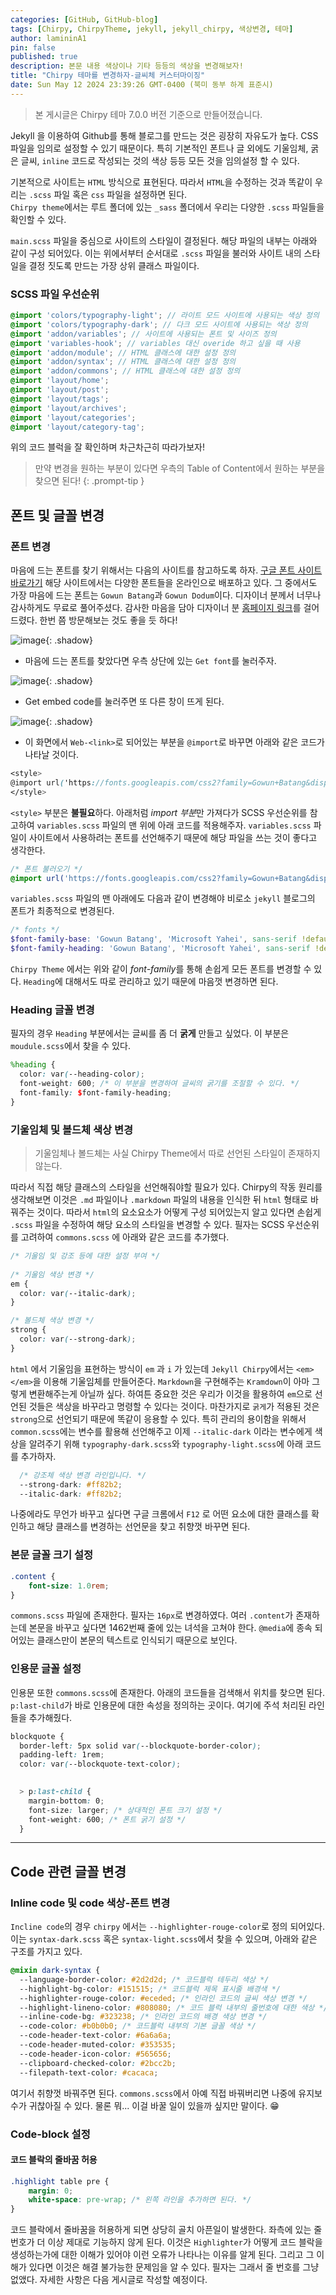 ```yaml
---
categories: [GitHub, GitHub-blog]
tags: [Chirpy, ChirpyTheme, jekyll, jekyll_chirpy, 색상변경, 테마]
author: lamininA1
pin: false
published: true
description: 본문 내용 색상이나 기타 등등의 색상을 변경해보자!
title: "Chirpy 테마를 변경하자-글씨체 커스터마이징"
date: Sun May 12 2024 23:39:26 GMT-0400 (북미 동부 하계 표준시)
---
```


>본 게시글은 Chirpy 테마 7.0.0 버전 기준으로 만들어졌습니다.

Jekyll 을 이용하여 Github를 통해 블로그를 만드는 것은 굉장히 자유도가 높다. CSS 파일을 임의로 설정할 수 있기 때문이다. 특히 기본적인 폰트나 글 외에도 기울임체, 굵은 글씨, `inline` 코드로 작성되는 것의 색상 등등 모든 것을 임의설정 할 수 있다.

기본적으로 사이트는 `HTML` 방식으로 표현된다. 따라서 `HTML`을 수정하는 것과 똑같이 우리는 `.scss` 파일 혹은 `css` 파일을 설정하면 된다.  
`Chirpy theme`에서는 루트 폴더에 있는 `_sass` 폴더에서 우리는 다양한 `.scss` 파일들을 확인할 수 있다.

`main.scss` 파일을 중심으로 사이트의 스타일이 결정된다. 해당 파일의 내부는 아래와 같이 구성 되어있다. 이는 위에서부터 순서대로 `.scss` 파일을 불러와 사이트 내의 스타일을 결정 짓도록 만드는 가장 상위 클래스 파일이다.

### SCSS 파일 우선순위

```scss
@import 'colors/typography-light'; // 라이트 모드 사이트에 사용되는 색상 정의
@import 'colors/typography-dark'; // 다크 모드 사이트에 사용되는 색상 정의
@import 'addon/variables'; // 사이트에 사용되는 폰트 및 사이즈 정의
@import 'variables-hook'; // variables 대신 overide 하고 싶을 때 사용
@import 'addon/module'; // HTML 클래스에 대한 설정 정의
@import 'addon/syntax'; // HTML 클래스에 대한 설정 정의
@import 'addon/commons'; // HTML 클래스에 대한 설정 정의
@import 'layout/home';
@import 'layout/post';
@import 'layout/tags';
@import 'layout/archives';
@import 'layout/categories';
@import 'layout/category-tag';
```

위의 코드 블럭을 잘 확인하며 차근차근히 따라가보자!

> 만약 변경을 원하는 부분이 있다면 우측의 Table of Content에서 원하는 부분을 찾으면 된다!
{: .prompt-tip }



## 폰트 및 글꼴 변경

### 폰트 변경

마음에 드는 폰트를 찾기 위해서는 다음의 사이트를 참고하도록 하자. [구글 폰트 사이트 바로가기](https://fonts.google.com/) 해당 사이트에서는 다양한 폰트들을 온라인으로 배포하고 있다. 그 중에서도 가장 마음에 드는 폰트는 `Gowun Batang`과 `Gowun Dodum`이다. 디자이너 분께서 너무나 감사하게도 무료로 풀어주셨다. 감사한 마음을 담아 디자이너 분 [홈페이지 링크](https://ryufont.com/)를 걸어드렸다. 한번 쯤 방문해보는 것도 좋을 듯 하다!

![image](/assets/img/2024-05-14-Chirpy-테마를-변경하자-글씨체-커스터마이징/Pasted-image-20240514180305.png){: .shadow}

  - 마음에 드는 폰트를 찾았다면 우측 상단에 있는 `Get font`를 눌러주자.

![image](/assets/img/2024-05-14-Chirpy-테마를-변경하자-글씨체-커스터마이징/Pasted-image-20240514180404.png){: .shadow}

- Get embed code를 눌러주면 또 다른 창이 뜨게 된다.

![image](/assets/img/2024-05-14-Chirpy-테마를-변경하자-글씨체-커스터마이징/Pasted-image-20240514180447.png){: .shadow}

- 이 화면에서 `Web-<link>`로 되어있는 부분을 `@import`로 바꾸면 아래와 같은 코드가 나타날 것이다.

```scss
<style>
@import url('https://fonts.googleapis.com/css2?family=Gowun+Batang&display=swap');
</style>
```

 `<style>` 부분은 **불필요**하다. 아래처럼 *import 부분*만 가져다가 SCSS 우선순위를 참고하여 `variables.scss` 파일의 맨 위에 아래 코드를 적용해주자. `variables.scss` 파일이 사이트에서 사용하려는 폰트를 선언해주기 때문에 해당 파일을 쓰는 것이 좋다고 생각한다.

```scss
/* 폰트 불러오기 */
@import url('https://fonts.googleapis.com/css2?family=Gowun+Batang&display=swap');
```

`variables.scss` 파일의 맨 아래에도 다음과 같이 변경해야 비로소 `jekyll` 블로그의 폰트가 최종적으로 변경된다.

```scss
/* fonts */
$font-family-base: 'Gowun Batang', 'Microsoft Yahei', sans-serif !default;
$font-family-heading: 'Gowun Batang', 'Microsoft Yahei', sans-serif !default;
```

`Chirpy Theme` 에서는 위와 같이 *font-family*를 통해 손쉽게 모든 폰트를 변경할 수 있다. `Heading`에 대해서도 따로 관리하고 있기 때문에 마음껏 변경하면 된다.

### Heading 글꼴 변경

필자의 경우 `Heading` 부분에서는 글씨를 좀 더 __굵게__ 만들고 싶었다. 이 부분은 `moudule.scss`에서 찾을 수 있다.

```scss
%heading {
  color: var(--heading-color);
  font-weight: 600; /* 이 부분을 변경하여 글씨의 굵기를 조절할 수 있다. */
  font-family: $font-family-heading;
}
```

### 기울임체 및 볼드체 색상 변경

> 기울임체나 볼드체는 사실 Chirpy Theme에서 따로 선언된 스타일이 존재하지 않는다.

따라서 직접 해당 클래스의 스타일을 선언해줘야할 필요가 있다. Chirpy의 작동 원리를 생각해보면 이것은 `.md` 파일이나 `.markdown` 파일의 내용을 인식한 뒤 `html` 형태로 바꿔주는 것이다. 따라서 `html`의 요소요소가 어떻게 구성 되어있는지 알고 있다면 손쉽게 `.scss` 파일을 수정하여 해당 요소의 스타일을 변경할 수 있다. 필자는 SCSS 우선순위를 고려하여 `commons.scss` 에 아래와 같은 코드를 추가했다.

```scss
/* 기울임 및 강조 등에 대한 설정 부여 */
  
/* 기울임 색상 변경 */
em {
  color: var(--italic-dark);
}

/* 볼드체 색상 변경 */
strong {
  color: var(--strong-dark);
}
```

`html` 에서 기울임을 표현하는 방식이 `em` 과 `i` 가 있는데 `Jekyll Chirpy`에서는 `<em> </em>`을 이용해 기울임체를 만들어준다. `Markdown`을 구현해주는 `Kramdown`이 아마 그렇게 변환해주는게 아닐까 싶다. 하여튼 중요한 것은 우리가 이것을 활용하여 `em`으로 선언된 것들은 색상을 바꾸라고 명령할 수 있다는 것이다. 마찬가지로 `굵게`가 적용된 것은 `strong`으로 선언되기 때문에 똑같이 응용할 수 있다. 특히 관리의 용이함을 위해서 `common.scss`에는 변수를 활용해 선언해주고 이제 `--italic-dark` 이라는 변수에게 색상을 알려주기 위해 `typography-dark.scss`와 `typography-light.scss`에 아래 코드를 추가하자.

```scss
  /* 강조체 색상 변경 라인입니다. */
  --strong-dark: #ff82b2;
  --italic-dark: #ff82b2;
```

나중에라도 무언가 바꾸고 싶다면 구글 크롬에서 `F12` 로 어떤 요소에 대한 클래스를 확인하고 해당 클래스를 변경하는 선언문을 찾고 취향껏 바꾸면 된다.

### 본문 글꼴 크기 설정

```scss
.content {
	font-size: 1.0rem;
}
```

`commons.scss` 파일에 존재한다. 필자는 `16px`로 변경하였다. 여러 `.content`가 존재하는데 본문을 바꾸고 싶다면 1462번째 줄에 있는 녀석을 고쳐야 한다. `@media`에 종속 되어있는 클래스만이 본문의 텍스트로 인식되기 때문으로 보인다.

### 인용문 글꼴 설정

인용문 또한 `commons.scss`에 존재한다. 아래의 코드들을 검색해서 위치를 찾으면 된다. `p:last-child`가 바로 인용문에 대한 속성을 정의하는 곳이다. 여기에 주석 처리된 라인들을 추가해줬다.

```scss
blockquote {
  border-left: 5px solid var(--blockquote-border-color);
  padding-left: 1rem;
  color: var(--blockquote-text-color);

  
  > p:last-child {
    margin-bottom: 0;
    font-size: larger; /* 상대적인 폰트 크기 설정 */
    font-weight: 600; /* 폰트 굵기 설정 */
  }
```


---

## Code 관련 글꼴 변경

### Inline code 및 code 색상-폰트 변경

`Incline code`의 경우 `chirpy` 에서는 `--highlighter-rouge-color`로 정의 되어있다. 이는 `syntax-dark.scss` 혹은 `syntax-light.scss`에서 찾을 수 있으며, 아래와 같은 구조를 가지고 있다.

```scss
@mixin dark-syntax {
  --language-border-color: #2d2d2d; /* 코드블럭 테두리 색상 */
  --highlight-bg-color: #151515; /* 코드블럭 제목 표시줄 배경색 */
  --highlighter-rouge-color: #eceded; /* 인라인 코드의 글씨 색상 변경 */
  --highlight-lineno-color: #808080; /* 코드 블럭 내부의 줄번호에 대한 색상 */
  --inline-code-bg: #323238; /* 인라인 코드의 배경 색상 변경 */
  --code-color: #b0b0b0; /* 코드블럭 내부의 기본 글꼴 색상 */
  --code-header-text-color: #6a6a6a;
  --code-header-muted-color: #353535;
  --code-header-icon-color: #565656;
  --clipboard-checked-color: #2bcc2b;
  --filepath-text-color: #cacaca;
```

여기서 취향껏 바꿔주면 된다. `commons.scss`에서 아예 직접 바꿔버리면 나중에 유지보수가 귀찮아질 수 있다. 물론 뭐... 이걸 바꿀 일이 있을까 싶지만 말이다. 😁

### Code-block 설정

#### 코드 블락의 줄바꿈 허용

```scss
.highlight table pre {
	margin: 0;
	white-space: pre-wrap; /* 왼쪽 라인을 추가하면 된다. */
}
```

  코드 블락에서 줄바꿈을 허용하게 되면 상당히 골치 아픈일이 발생한다. 좌측에 있는 줄번호가 더 이상 제대로 기능하지 않게 된다. 이것은 `Highlighter`가 어떻게 코드 블락을 생성하는가에 대한 이해가 있어야 이런 오류가 나타나는 이유를 알게 된다. 그리고 그 이해가 있다면 이것은 해결 불가능한 문제임을 알 수 있다. 필자는 그래서 줄 번호를 그냥 없앴다. 자세한 사항은 다음 게시글로 작성할 예정이다.